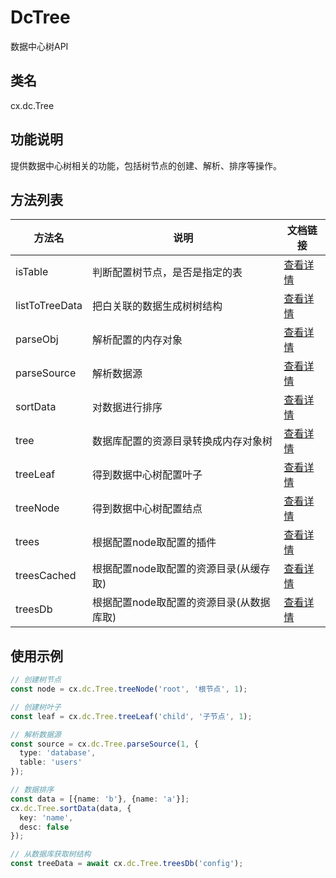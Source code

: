 # DcTree

数据中心树API

## 类名
cx.dc.Tree

## 功能说明
提供数据中心树相关的功能，包括树节点的创建、解析、排序等操作。

## 方法列表
| 方法名 | 说明 | 文档链接 |
|--------|------|----------|
| isTable | 判断配置树节点，是否是指定的表 | [查看详情](./isTable/README.md) |
| listToTreeData | 把白关联的数据生成树树结构 | [查看详情](./listToTreeData/README.md) |
| parseObj | 解析配置的内存对象 | [查看详情](./parseObj/README.md) |
| parseSource | 解析数据源 | [查看详情](./parseSource/README.md) |
| sortData | 对数据进行排序 | [查看详情](./sortData/README.md) |
| tree | 数据库配置的资源目录转换成内存对象树 | [查看详情](./tree/README.md) |
| treeLeaf | 得到数据中心树配置叶子 | [查看详情](./treeLeaf/README.md) |
| treeNode | 得到数据中心树配置结点 | [查看详情](./treeNode/README.md) |
| trees | 根据配置node取配置的插件 | [查看详情](./trees/README.md) |
| treesCached | 根据配置node取配置的资源目录(从缓存取) | [查看详情](./treesCached/README.md) |
| treesDb | 根据配置node取配置的资源目录(从数据库取) | [查看详情](./treesDb/README.md) |

## 使用示例
```typescript
// 创建树节点
const node = cx.dc.Tree.treeNode('root', '根节点', 1);

// 创建树叶子
const leaf = cx.dc.Tree.treeLeaf('child', '子节点', 1);

// 解析数据源
const source = cx.dc.Tree.parseSource(1, {
  type: 'database',
  table: 'users'
});

// 数据排序
const data = [{name: 'b'}, {name: 'a'}];
cx.dc.Tree.sortData(data, {
  key: 'name',
  desc: false
});

// 从数据库获取树结构
const treeData = await cx.dc.Tree.treesDb('config');
``` 
